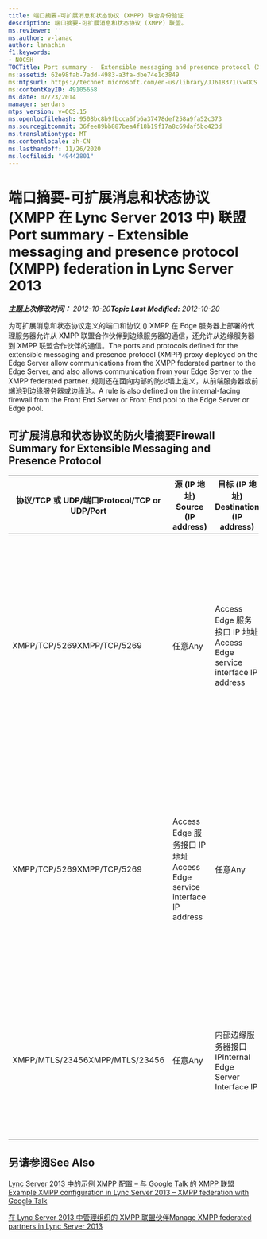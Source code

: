 ```yaml
---
title: 端口摘要-可扩展消息和状态协议 (XMPP) 联合身份验证
description: 端口摘要-可扩展消息和状态协议 (XMPP) 联盟。
ms.reviewer: ''
ms.author: v-lanac
author: lanachin
f1.keywords:
- NOCSH
TOCTitle: Port summary -  Extensible messaging and presence protocol (XMPP) federation
ms:assetid: 62e98fab-7add-4983-a3fa-dbe74e1c3849
ms:mtpsurl: https://technet.microsoft.com/en-us/library/JJ618371(v=OCS.15)
ms:contentKeyID: 49105658
ms.date: 07/23/2014
manager: serdars
mtps_version: v=OCS.15
ms.openlocfilehash: 9508bc8b9fbcca6fb6a37478def258a9fa52c373
ms.sourcegitcommit: 36fee89bb887bea4f18b19f17a8c69daf5bc423d
ms.translationtype: MT
ms.contentlocale: zh-CN
ms.lasthandoff: 11/26/2020
ms.locfileid: "49442801"
---
```

# <a name="port-summary---extensible-messaging-and-presence-protocol-xmpp-federation-in-lync-server-2013"></a><span data-ttu-id="c6d5f-103">端口摘要-可扩展消息和状态协议 (XMPP 在 Lync Server 2013 中) 联盟</span><span class="sxs-lookup"><span data-stu-id="c6d5f-103">Port summary - Extensible messaging and presence protocol (XMPP) federation in Lync Server 2013</span></span>

<div data-xmlns="http://www.w3.org/1999/xhtml">

<div class="topic" data-xmlns="http://www.w3.org/1999/xhtml" data-msxsl="urn:schemas-microsoft-com:xslt" data-cs="https://msdn.microsoft.com/">

<div data-asp="https://msdn2.microsoft.com/asp">



</div>

<div id="mainSection">

<div id="mainBody"><span data-ttu-id="c6d5f-104">

<span> </span></span><span class="sxs-lookup"><span data-stu-id="c6d5f-104">

<span> </span></span></span>

<span data-ttu-id="c6d5f-105">_**主题上次修改时间：** 2012-10-20_</span><span class="sxs-lookup"><span data-stu-id="c6d5f-105">_**Topic Last Modified:** 2012-10-20_</span></span>

<span data-ttu-id="c6d5f-106">为可扩展消息和状态协议定义的端口和协议 () XMPP 在 Edge 服务器上部署的代理服务器允许从 XMPP 联盟合作伙伴到边缘服务器的通信，还允许从边缘服务器到 XMPP 联盟合作伙伴的通信。</span><span class="sxs-lookup"><span data-stu-id="c6d5f-106">The ports and protocols defined for the extensible messaging and presence protocol (XMPP) proxy deployed on the Edge Server allow communications from the XMPP federated partner to the Edge Server, and also allows communication from your Edge Server to the XMPP federated partner.</span></span> <span data-ttu-id="c6d5f-107">规则还在面向内部的防火墙上定义，从前端服务器或前端池到边缘服务器或边缘池。</span><span class="sxs-lookup"><span data-stu-id="c6d5f-107">A rule is also defined on the internal-facing firewall from the Front End Server or Front End pool to the Edge Server or Edge pool.</span></span>

<div>

## <a name="firewall-summary-for-extensible-messaging-and-presence-protocol"></a><span data-ttu-id="c6d5f-108">可扩展消息和状态协议的防火墙摘要</span><span class="sxs-lookup"><span data-stu-id="c6d5f-108">Firewall Summary for Extensible Messaging and Presence Protocol</span></span>


<table>
<colgroup>
<col style="width: 25%" />
<col style="width: 25%" />
<col style="width: 25%" />
<col style="width: 25%" />
</colgroup>
<thead>
<tr class="header">
<th><span data-ttu-id="c6d5f-109">协议/TCP 或 UDP/端口</span><span class="sxs-lookup"><span data-stu-id="c6d5f-109">Protocol/TCP or UDP/Port</span></span></th>
<th><span data-ttu-id="c6d5f-110">源 (IP 地址) </span><span class="sxs-lookup"><span data-stu-id="c6d5f-110">Source (IP address)</span></span></th>
<th><span data-ttu-id="c6d5f-111">目标 (IP 地址) </span><span class="sxs-lookup"><span data-stu-id="c6d5f-111">Destination (IP address)</span></span></th>
<th><span data-ttu-id="c6d5f-112">备注</span><span class="sxs-lookup"><span data-stu-id="c6d5f-112">Comments</span></span></th>
</tr>
</thead>
<tbody>
<tr class="odd">
<td><p><span data-ttu-id="c6d5f-113">XMPP/TCP/5269</span><span class="sxs-lookup"><span data-stu-id="c6d5f-113">XMPP/TCP/5269</span></span></p></td>
<td><p><span data-ttu-id="c6d5f-114">任意</span><span class="sxs-lookup"><span data-stu-id="c6d5f-114">Any</span></span></p></td>
<td><p><span data-ttu-id="c6d5f-115">Access Edge 服务接口 IP 地址</span><span class="sxs-lookup"><span data-stu-id="c6d5f-115">Access Edge service interface IP address</span></span></p></td>
<td><p><span data-ttu-id="c6d5f-116">适用于 XMPP 的标准服务器到服务器通信端口。</span><span class="sxs-lookup"><span data-stu-id="c6d5f-116">Standard server-to-server communication port for XMPP.</span></span> <span data-ttu-id="c6d5f-117">允许与联盟 XMPP 合作伙伴的 Edge 服务器 XMPP 代理通信</span><span class="sxs-lookup"><span data-stu-id="c6d5f-117">Allows communication to the Edge Server XMPP proxy from federated XMPP partners</span></span></p></td>
</tr>
<tr class="even">
<td><p><span data-ttu-id="c6d5f-118">XMPP/TCP/5269</span><span class="sxs-lookup"><span data-stu-id="c6d5f-118">XMPP/TCP/5269</span></span></p></td>
<td><p><span data-ttu-id="c6d5f-119">Access Edge 服务接口 IP 地址</span><span class="sxs-lookup"><span data-stu-id="c6d5f-119">Access Edge service interface IP address</span></span></p></td>
<td><p><span data-ttu-id="c6d5f-120">任意</span><span class="sxs-lookup"><span data-stu-id="c6d5f-120">Any</span></span></p></td>
<td><p><span data-ttu-id="c6d5f-121">适用于 XMPP 的标准服务器到服务器通信端口。</span><span class="sxs-lookup"><span data-stu-id="c6d5f-121">Standard server-to-server communication port for XMPP.</span></span> <span data-ttu-id="c6d5f-122">允许从 Edge 服务器 XMPP 代理到联合 XMPP 合作伙伴的通信</span><span class="sxs-lookup"><span data-stu-id="c6d5f-122">Allows communication from the Edge Server XMPP proxy to federated XMPP partners</span></span></p></td>
</tr>
<tr class="odd">
<td><p><span data-ttu-id="c6d5f-123">XMPP/MTLS/23456</span><span class="sxs-lookup"><span data-stu-id="c6d5f-123">XMPP/MTLS/23456</span></span></p></td>
<td><p><span data-ttu-id="c6d5f-124">任意</span><span class="sxs-lookup"><span data-stu-id="c6d5f-124">Any</span></span></p></td>
<td><p><span data-ttu-id="c6d5f-125">内部边缘服务器接口 IP</span><span class="sxs-lookup"><span data-stu-id="c6d5f-125">Internal Edge Server Interface IP</span></span></p></td>
<td><p><span data-ttu-id="c6d5f-126">从前端服务器或前端池中的 XMPP 网关到边缘服务器的内部 XMPP 流量</span><span class="sxs-lookup"><span data-stu-id="c6d5f-126">Internal XMPP traffic from the XMPP Gateway on the Front End Server or Front End pool to the Edge Server</span></span></p></td>
</tr>
</tbody>
</table>


</div>

<div>

## <a name="see-also"></a><span data-ttu-id="c6d5f-127">另请参阅</span><span class="sxs-lookup"><span data-stu-id="c6d5f-127">See Also</span></span>


[<span data-ttu-id="c6d5f-128">Lync Server 2013 中的示例 XMPP 配置 –  与 Google Talk 的 XMPP 联盟</span><span class="sxs-lookup"><span data-stu-id="c6d5f-128">Example XMPP configuration in Lync Server 2013 – XMPP federation with Google Talk</span></span>](lync-server-2013-example-xmpp-configuration-–-xmpp-federation-with-google-talk.md)  


[<span data-ttu-id="c6d5f-129">在 Lync Server 2013 中管理组织的 XMPP 联盟伙伴</span><span class="sxs-lookup"><span data-stu-id="c6d5f-129">Manage XMPP federated partners in Lync Server 2013</span></span>](lync-server-2013-manage-xmpp-federated-partners-for-your-organization.md)  
  

<span data-ttu-id="c6d5f-130"></div>

</div>

<span> </span>

</div>

</div>

</span><span class="sxs-lookup"><span data-stu-id="c6d5f-130"></div>

</div>

<span> </span>

</div>

</div>

</span></span></div>

